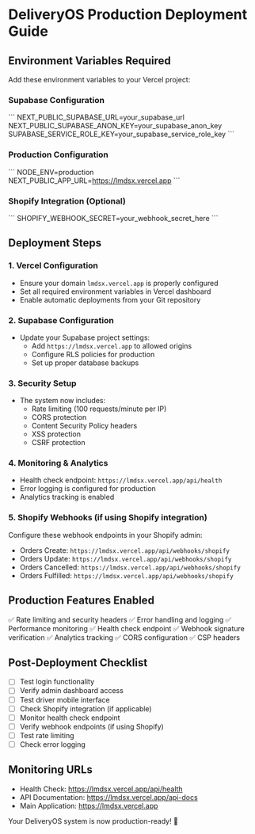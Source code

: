 # DeliveryOS Production Deployment Guide

## Environment Variables Required

Add these environment variables to your Vercel project:

### Supabase Configuration
\`\`\`
NEXT_PUBLIC_SUPABASE_URL=your_supabase_url
NEXT_PUBLIC_SUPABASE_ANON_KEY=your_supabase_anon_key
SUPABASE_SERVICE_ROLE_KEY=your_supabase_service_role_key
\`\`\`

### Production Configuration
\`\`\`
NODE_ENV=production
NEXT_PUBLIC_APP_URL=https://lmdsx.vercel.app
\`\`\`

### Shopify Integration (Optional)
\`\`\`
SHOPIFY_WEBHOOK_SECRET=your_webhook_secret_here
\`\`\`

## Deployment Steps

### 1. Vercel Configuration
- Ensure your domain `lmdsx.vercel.app` is properly configured
- Set all required environment variables in Vercel dashboard
- Enable automatic deployments from your Git repository

### 2. Supabase Configuration
- Update your Supabase project settings:
  - Add `https://lmdsx.vercel.app` to allowed origins
  - Configure RLS policies for production
  - Set up proper database backups

### 3. Security Setup
- The system now includes:
  - Rate limiting (100 requests/minute per IP)
  - CORS protection
  - Content Security Policy headers
  - XSS protection
  - CSRF protection

### 4. Monitoring & Analytics
- Health check endpoint: `https://lmdsx.vercel.app/api/health`
- Error logging is configured for production
- Analytics tracking is enabled

### 5. Shopify Webhooks (if using Shopify integration)
Configure these webhook endpoints in your Shopify admin:
- Orders Create: `https://lmdsx.vercel.app/api/webhooks/shopify`
- Orders Update: `https://lmdsx.vercel.app/api/webhooks/shopify`
- Orders Cancelled: `https://lmdsx.vercel.app/api/webhooks/shopify`
- Orders Fulfilled: `https://lmdsx.vercel.app/api/webhooks/shopify`

## Production Features Enabled

✅ Rate limiting and security headers
✅ Error handling and logging
✅ Performance monitoring
✅ Health check endpoint
✅ Webhook signature verification
✅ Analytics tracking
✅ CORS configuration
✅ CSP headers

## Post-Deployment Checklist

- [ ] Test login functionality
- [ ] Verify admin dashboard access
- [ ] Test driver mobile interface
- [ ] Check Shopify integration (if applicable)
- [ ] Monitor health check endpoint
- [ ] Verify webhook endpoints (if using Shopify)
- [ ] Test rate limiting
- [ ] Check error logging

## Monitoring URLs

- Health Check: https://lmdsx.vercel.app/api/health
- API Documentation: https://lmdsx.vercel.app/api-docs
- Main Application: https://lmdsx.vercel.app

Your DeliveryOS system is now production-ready! 🚀
